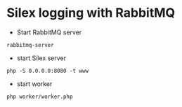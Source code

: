 Silex logging with RabbitMQ
========

* Start RabbitMQ  server
```
rabbitmq-server
```

* start Silex server
```
php -S 0.0.0.0:8080 -t www
```

* start worker
```
php worker/worker.php
```